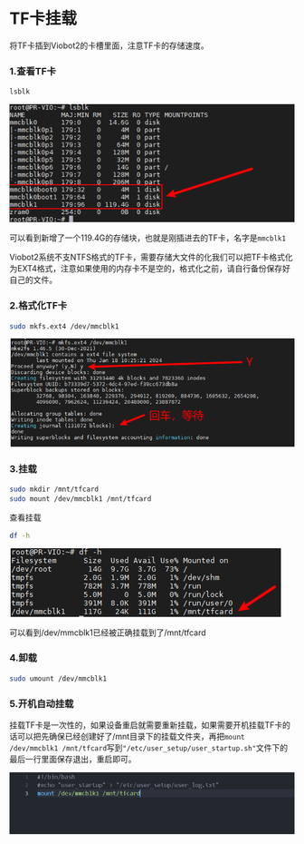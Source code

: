# TF卡挂载

将TF卡插到Viobot2的卡槽里面，注意TF卡的存储速度。

### 1.查看TF卡

```bash
lsblk
```

![](image/image_xzQa-NgL0_.png)

可以看到新增了一个119.4G的存储块，也就是刚插进去的TF卡，名字是`mmcblk1`

Viobot2系统不支NTFS格式的TF卡，需要存储大文件的化我们可以把TF卡格式化为EXT4格式，注意如果使用的内存卡不是空的，格式化之前，请自行备份保存好自己的文件。

### 2.格式化TF卡

```bash
sudo mkfs.ext4 /dev/mmcblk1 
```

![](image/image_9c98szauQX.png)

### 3.挂载

```bash
sudo mkdir /mnt/tfcard
sudo mount /dev/mmcblk1 /mnt/tfcard
```

查看挂载

```bash
df -h
```

![](image/image_SBB2OGEgi7.png)

可以看到/dev/mmcblk1已经被正确挂载到了/mnt/tfcard

### 4.卸载

```bash
sudo umount /dev/mmcblk1
```

### 5.开机自动挂载

挂载TF卡是一次性的，如果设备重启就需要重新挂载，如果需要开机挂载TF卡的话可以把先确保已经创建好了/mnt目录下的挂载文件夹，再把`mount /dev/mmcblk1 /mnt/tfcard`写到`"/etc/user_setup/user_startup.sh"`文件下的最后一行里面保存退出，重启即可。

![](image/image_wkx3v5ThhO.png)
